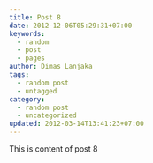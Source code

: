 ```yaml
---
title: Post 8
date: 2012-12-06T05:29:31+07:00
keywords:
  - random
  - post
  - pages
author: Dimas Lanjaka
tags:
  - random post
  - untagged
category:
  - random post
  - uncategorized
updated: 2012-03-14T13:41:23+07:00
---
```

This is content of post 8